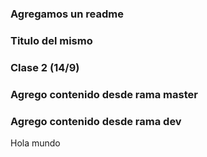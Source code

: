### Agregamos un readme

### Titulo del mismo

### Clase 2 (14/9)

### Agrego contenido desde rama master
### Agrego contenido desde rama dev

Hola mundo
